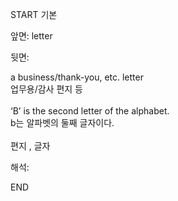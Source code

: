 START
기본

앞면:
letter


뒷면:
<div>a business/thank-you, etc. letter </div><div>업무용/감사 편지 등</div><div><br></div><div><div>‘B’ is the second letter of the alphabet. </div><div>b는 알파벳의 둘째 글자이다.</div></div><div><br></div><div>편지 , 글자</div>


해석:
<!--ID: 1746614454197-->
END